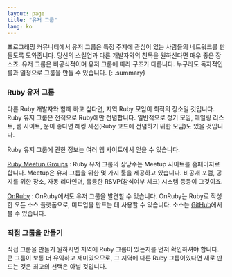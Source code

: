 ```yaml
---
layout: page
title: "유저 그룹"
lang: ko
---
```


프로그래밍 커뮤니티에서 유저 그룹은 특정 주제에 관심이 있는 사람들의 네트워크를
만들도록 도와줍니다. 당신의 스킬업과 다른 개발자와의 친목을 원하신다면 매우
좋은 장소죠. 유저 그룹은 비공식적이며 유저 그룹에 따라 구조가 다릅니다. 누구라도
독자적인 룰과 일정으로 그룹을 만들 수 있습니다.
{: .summary}

### Ruby 유저 그룹

다른 Ruby 개발자와 함께 하고 싶다면, 지역 Ruby 모임이 최적의 장소일 것입니다.
Ruby 유저 그룹은 전적으로 Ruby에만 전념합니다. 일반적으로 정기 모임, 메일링
리스트, 웹 사이트, 운이 좋다면 해킹 세션(Ruby 코드에 전념하기 위한 모임)도
있을 것입니다.

Ruby 유저 그룹에 관한 정보는 여러 웹 사이트에서 얻을 수 있습니다.

[Ruby Meetup Groups][meetup]
: Ruby 유저 그룹의 상당수는 Meetup 사이트를 홈페이지로 합니다. Meetup은
유저 그룹을 위한 몇 가지 툴을 제공하고 있습니다. 비공개 포럼, 공지를 위한 장소,
자동 리마인더, 훌륭한 RSVP(참석여부 체크) 시스템 등등이 그것이죠.

[OnRuby][2]
: OnRuby에서도 유저 그룹을 발견할 수 있습니다. OnRuby는 Ruby로 작성한 오픈 소스
  플랫폼으로, 미트업을 만드는 데 사용할 수 있습니다. 소스는 [GitHub][3]에서 볼
  수 있습니다.

### 직접 그룹을 만들기

직접 그룹을 만들기 원하시면 지역에 Ruby 그룹이 있는지를 먼저 확인하셔야 합니다.
큰 그룹이 보통 더 유익하고 재미있으므로, 그 지역에 다른 Ruby 그룹이있다면 새로
만드는 것은 최고의 선택은 아닐 것입니다.



[meetup]: https://www.meetup.com/topics/ruby/
[2]: https://www.onruby.eu/
[3]: https://github.com/phoet/on_ruby
